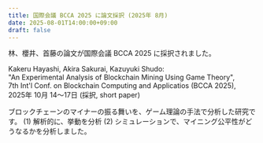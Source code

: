 ```yaml
---
title: 国際会議 BCCA 2025 に論文採択 (2025年 8月)
date: 2025-08-01T14:00:00+09:00
draft: false
---
```

林、櫻井、首藤の論文が国際会議 BCCA 2025 に採択されました。

Kakeru Hayashi, Akira Sakurai, Kazuyuki Shudo:<br>
"An Experimental Analysis of Blockchain Mining Using Game Theory",<br>
7th Int'l Conf. on Blockchain Computing and Applicatios (BCCA 2025),<br>
2025年 10月 14〜17日 (採択, short paper)

ブロックチェーンのマイナーの振る舞いを、ゲーム理論の手法で分析した研究です。 (1) 解析的に、挙動を分析 (2) シミュレーションで、マイニング公平性がどうなるかを分析しました。
